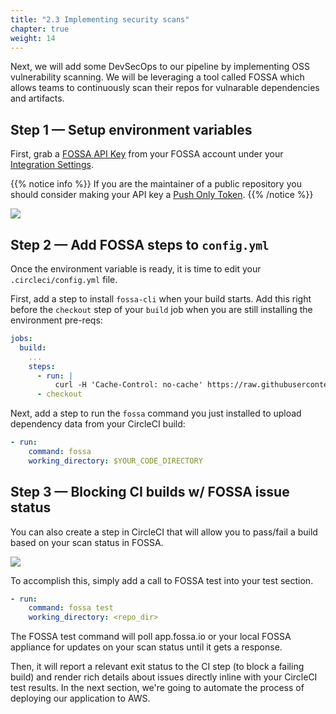 ```yaml
---
title: "2.3 Implementing security scans"
chapter: true
weight: 14
---
```


Next, we will add some DevSecOps to our pipeline by implementing OSS vulnerability scanning. We will be leveraging a tool called FOSSA which allows teams to continuously scan their repos for vulnarable dependencies and artifacts.

## Step 1 &mdash; Setup environment variables

First, grab a [FOSSA API Key](https://docs.fossa.com/docs/api-reference) from your FOSSA account under your [Integration Settings](https://app.fossa.io/account/settings/integrations/api_tokens).

{{% notice info %}}
If you are the maintainer of a public repository you should consider making your API key a [Push Only Token](https://docs.fossa.com/docs/api-reference#section-push-only-api-token).
{{% /notice %}}

![](https://files.readme.io/7b30baf-Screen_Shot_2018-03-30_at_11.50.46_AM.png)

## Step 2 &mdash; Add FOSSA steps to `config.yml`

Once the environment variable is ready, it is time to edit your `.circleci/config.yml` file.

First, add a step to install `fossa-cli` when your build starts. Add this right before the `checkout` step of your `build` job when you are still installing the environment pre-reqs:

```YAML
jobs:
  build:
    ...
    steps: 
      - run: |
          curl -H 'Cache-Control: no-cache' https://raw.githubusercontent.com/fossas/fossa-cli/master/install.sh | bash
      - checkout
```
Next, add a step to run the `fossa` command you just installed to upload dependency data from your CircleCI build:

```YAML
- run:
    command: fossa
    working_directory: $YOUR_CODE_DIRECTORY
```

## Step 3 &mdash; Blocking CI builds w/ FOSSA issue status

You can also create a step in CircleCI that will allow you to pass/fail a build based on your scan status in FOSSA.

![](https://files.readme.io/07e7362-Screen_Shot_2018-03-30_at_12.02.25_PM.png)

To accomplish this, simply add a call to FOSSA test into your test section.

```YAML
- run:
    command: fossa test
    working_directory: <repo_dir>
```
The FOSSA test command will poll app.fossa.io or your local FOSSA appliance for updates on your scan status until it gets a response.

Then, it will report a relevant exit status to the CI step (to block a failing build) and render rich details about issues directly inline with your CircleCI test results. In the next section, we're going to automate the process of deploying our application to AWS. 